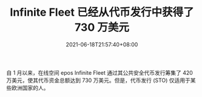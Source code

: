 ﻿---
title: "Infinite Fleet 已经从代币发行中获得了 730 万美元"
date: 2021-06-18T21:57:40+08:00
lastmod: 2021-06-18T16:45:40+08:00
draft: false
authors: ["Rodney"]
description: "自 1 月以来，在线空间 epos Infinite Fleet 通过其公共安全代币发行筹集了 420 万美元，使其代币资金总额达到 730 万美元。但是，代币发行 (STO) 仅适用于某些欧洲国家的人。"
featuredImage: "infinite-fleet-already-got-73-million-from-token-offering.png"
tags: ["Virtual World","虚拟世界","Play to Earn"]
categories: ["news"]
news: ["虚拟世界"]
weight: 
lightgallery: true
pinned: false
recommend: false
recommend1: false
---

自 1 月以来，在线空间 epos Infinite Fleet 通过其公共安全代币发行筹集了 420 万美元，使其代币资金总额达到 730 万美元。但是，代币发行 (STO) 仅适用于某些欧洲国家的人。

<!--more-->

